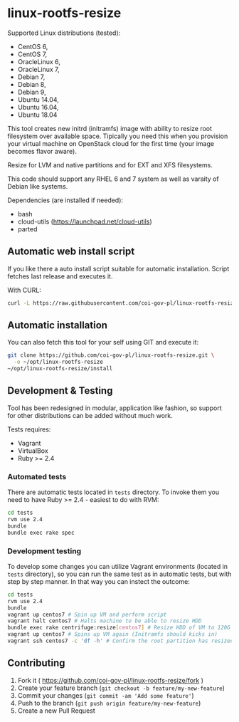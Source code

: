 # linux-rootfs-resize

Supported Linux distributions (tested):

* CentOS 6,
* CentOS 7,
* OracleLinux 6,
* OracleLinux 7,
* Debian 7,
* Debian 8,
* Debian 9,
* Ubuntu 14.04,
* Ubuntu 16.04,
* Ubuntu 18.04


This tool creates new initrd (initramfs) image with ability to resize root filesystem over available space. Tipically you need this when you provision your virtual machine on OpenStack cloud for the first time (your image becomes flavor aware).

Resize for LVM and native partitions and for EXT and XFS filesystems.

This code should support any RHEL 6 and 7 system as well as varaity of Debian like systems.

Dependencies (are installed if needed):

 * bash
 * cloud-utils (https://launchpad.net/cloud-utils)
 * parted


## Automatic web install script

If you like there a auto install script suitable for automatic installation. Script fetches last release and executes it.

With CURL:

```bash
curl -L https://raw.githubusercontent.com/coi-gov-pl/linux-rootfs-resize/v2.0.0/auto-install | bash
```

## Automatic installation

You can also fetch this tool for your self using GIT and execute it:

```bash
git clone https://github.com/coi-gov-pl/linux-rootfs-resize.git \
  -o ~/opt/linux-rootfs-resize
~/opt/linux-rootfs-resize/install
```

## Development & Testing

Tool has been redesigned in modular, application like fashion, so support for other distributions can be added without much work.

Tests requires:

 * Vagrant
 * VirtualBox
 * Ruby >= 2.4

### Automated tests

There are automatic tests located in `tests` directory. To invoke them you need to have Ruby >= 2.4 - easiest to do with RVM:

```bash
cd tests
rvm use 2.4
bundle
bundle exec rake spec
```

### Development testing

To develop some changes you can utilize Vagrant environments (located in `tests` directory), so you can run the same test as in automatic tests, but with step by step manner. In that way you can instect the outcome:

```bash
cd tests
rvm use 2.4
bundle
vagrant up centos7 # Spin up VM and perform script
vagrant halt centos7 # Halts machine to be able to resize HDD
bundle exec rake centrifuge:resize[centos7] # Resize HDD of VM to 120G by default
vagrant up centos7 # Spins up VM again (Initramfs should kicks in)
vagrant ssh centos7 -c 'df -h' # Confirm the root partition has resized
```
## Contributing

1. Fork it ( https://github.com/coi-gov-pl/linux-rootfs-resize/fork )
2. Create your feature branch (`git checkout -b feature/my-new-feature`)
3. Commit your changes (`git commit -am 'Add some feature'`)
4. Push to the branch (`git push origin feature/my-new-feature`)
5. Create a new Pull Request
